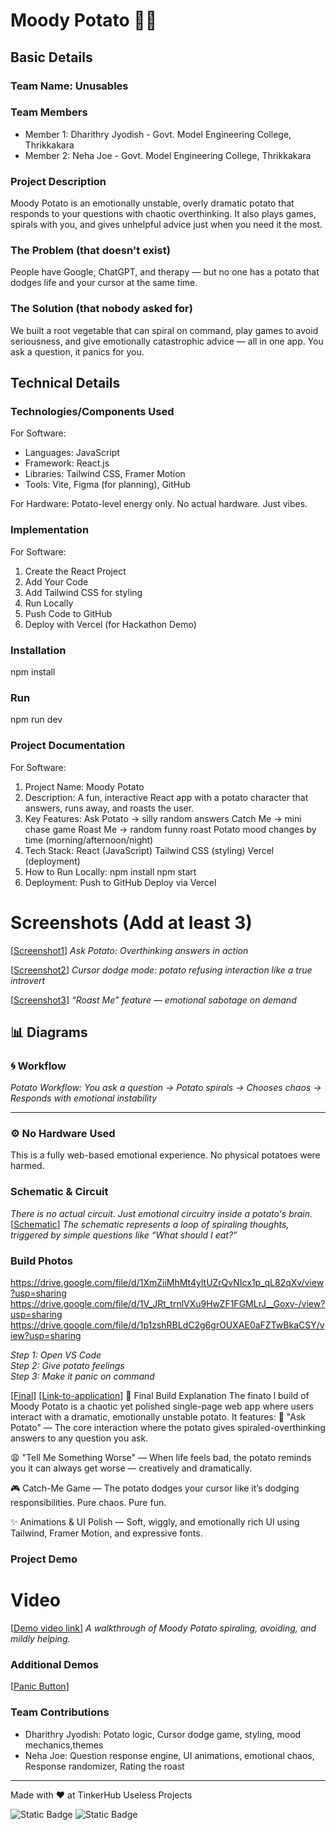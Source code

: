 


# Moody Potato 🥔💭 


## Basic Details
### Team Name: Unusables


### Team Members
- Member 1: Dharithry Jyodish - Govt. Model Engineering College, Thrikkakara
- Member 2: Neha Joe - Govt. Model Engineering College, Thrikkakara

### Project Description
Moody Potato is an emotionally unstable, overly dramatic potato that responds to your questions with chaotic overthinking. It also plays games, spirals with you, and gives unhelpful advice just when you need it the most.

### The Problem (that doesn't exist)
People have Google, ChatGPT, and therapy — but no one has a potato that dodges life and your cursor at the same time.

### The Solution (that nobody asked for)
We built a root vegetable that can spiral on command, play games to avoid seriousness, and give emotionally catastrophic advice — all in one app. You ask a question, it panics for you.

## Technical Details
### Technologies/Components Used
For Software:
- Languages: JavaScript
- Framework: React.js
- Libraries: Tailwind CSS, Framer Motion
- Tools: Vite, Figma (for planning), GitHub

For Hardware:
Potato-level energy only. No actual hardware. Just vibes.

### Implementation
For Software:
1. Create the React Project
2. Add Your Code
3. Add Tailwind CSS for styling
4. Run Locally
5. Push Code to GitHub
6.  Deploy with Vercel (for Hackathon Demo)
   
### Installation
npm install  

### Run
npm run dev  

### Project Documentation
For Software:
1. Project Name: Moody Potato
2. Description: A fun, interactive React app with a potato character that answers, runs away, and roasts the user.
3. Key Features: Ask Potato → silly random answers
Catch Me → mini chase game
Roast Me → random funny roast
Potato mood changes by time (morning/afternoon/night)
4. Tech Stack: React (JavaScript)
Tailwind CSS (styling)
Vercel (deployment)
5. How to Run Locally: npm install
npm start
6. Deployment: Push to GitHub
Deploy via Vercel


# Screenshots (Add at least 3)
[[Screenshot1](https://drive.google.com/file/d/1XmZiiMhMt4yltUZrQvNIcx1p_qL82qXv/view?usp=sharing)]
*Ask Potato: Overthinking answers in action*

[[Screenshot2](https://drive.google.com/file/d/15U3LWpB8AFZ-NWsDGJ2A2VG1oivMrMN5/view?usp=drive_link)]
*Cursor dodge mode: potato refusing interaction like a true introvert*

[[Screenshot3](https://drive.google.com/file/d/19J3Z3ZLHnT5wjli91EGWexvIhsmyYssA/view?usp=drive_link)]
*“Roast Me” feature — emotional sabotage on demand*

## 📊 Diagrams

### 🌀 Workflow
*Potato Workflow: You ask a question → Potato spirals → Chooses chaos → Responds with emotional instability*

---

### ⚙️ No Hardware Used  
This is a fully web-based emotional experience. No physical potatoes were harmed.


### Schematic & Circuit
*There is no actual circuit. Just emotional circuitry inside a potato's brain.*
[[Schematic](https://drive.google.com/file/d/1EX3RcLQu0f2LLyakMWvsHGeOrA2jhPLY/view?usp=drive_link)]
*The schematic represents a loop of spiraling thoughts, triggered by simple questions like “What should I eat?”*

### Build Photos
https://drive.google.com/file/d/1XmZiiMhMt4yltUZrQvNIcx1p_qL82qXv/view?usp=sharing
https://drive.google.com/file/d/1V_JRt_trnlVXu9HwZF1FGMLrJ__Goxv-/view?usp=sharing
https://drive.google.com/file/d/1p1zshRBLdC2g6grOUXAE0aFZTwBkaCSY/view?usp=sharing

*Step 1: Open VS Code  
Step 2: Give potato feelings  
Step 3: Make it panic on command*


 [[Final](https://drive.google.com/file/d/1OXB4kpoSv5uE2KCqMQCeep1BJArFntRZ/view?usp=drive_link)]
 [[Link-to-application](https://moodypotato.vercel.app/)]
🧷 Final Build Explanation
The finato l build of Moody Potato is a chaotic yet polished single-page web app where users interact with a dramatic, emotionally unstable potato. It features:
🥔 "Ask Potato" — The core interaction where the potato gives spiraled-overthinking answers to any question you ask.

😩 "Tell Me Something Worse" — When life feels bad, the potato reminds you it can always get worse — creatively and dramatically.

🎮 Catch-Me Game — The potato dodges your cursor like it’s dodging responsibilities. Pure chaos. Pure fun.

✨ Animations & UI Polish — Soft, wiggly, and emotionally rich UI using Tailwind, Framer Motion, and expressive fonts.

### Project Demo
# Video
[[Demo video link](https://drive.google.com/file/d/1hzGHuct4I0svlKnrCFKOOIkKYNt7iIwk/view?usp=drive_link)]
*A walkthrough of Moody Potato spiraling, avoiding, and mildly helping.*

### Additional Demos
[[Panic Button](https://drive.google.com/file/d/1y6RpFZxcH2j9nHHaZ0A7VrLIak34mM_Q/view?usp=drive_link)]

### Team Contributions
- Dharithry Jyodish: Potato logic, Cursor dodge game, styling, mood mechanics,themes
- Neha Joe: Question response engine, UI animations, emotional chaos,  Response randomizer, Rating the roast

---
Made with ❤️ at TinkerHub Useless Projects 

![Static Badge](https://img.shields.io/badge/TinkerHub-24?color=%23000000&link=https%3A%2F%2Fwww.tinkerhub.org%2F)
![Static Badge](https://img.shields.io/badge/UselessProjects--25-25?link=https%3A%2F%2Fwww.tinkerhub.org%2Fevents%2FQ2Q1TQKX6Q%2FUseless%2520Projects)
